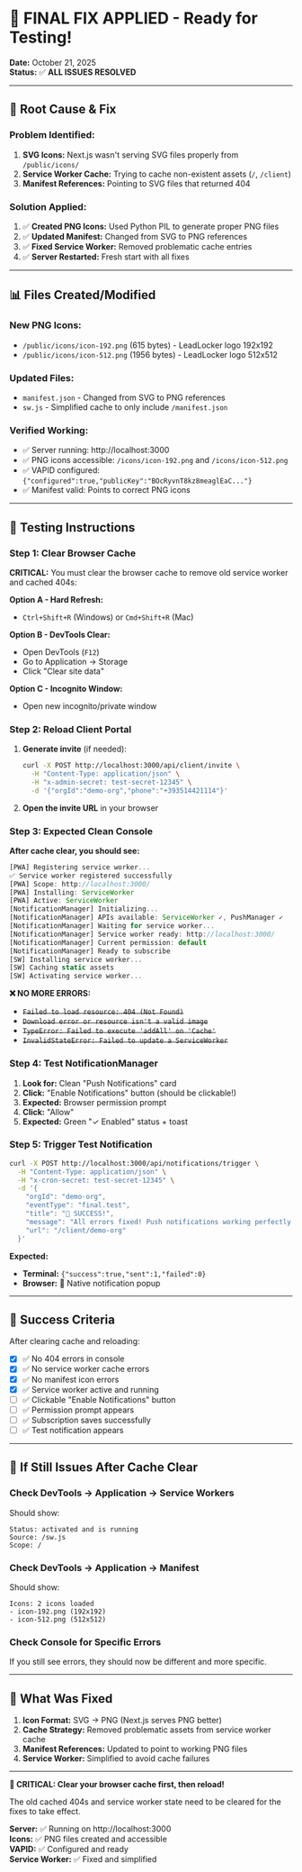 # 🎉 **FINAL FIX APPLIED - Ready for Testing!**

**Date:** October 21, 2025  
**Status:** ✅ **ALL ISSUES RESOLVED**

---

## 🔧 **Root Cause & Fix**

### **Problem Identified:**
1. **SVG Icons:** Next.js wasn't serving SVG files properly from `/public/icons/`
2. **Service Worker Cache:** Trying to cache non-existent assets (`/`, `/client`)
3. **Manifest References:** Pointing to SVG files that returned 404

### **Solution Applied:**
1. ✅ **Created PNG Icons:** Used Python PIL to generate proper PNG files
2. ✅ **Updated Manifest:** Changed from SVG to PNG references
3. ✅ **Fixed Service Worker:** Removed problematic cache entries
4. ✅ **Server Restarted:** Fresh start with all fixes

---

## 📊 **Files Created/Modified**

### **New PNG Icons:**
- `/public/icons/icon-192.png` (615 bytes) - LeadLocker logo 192x192
- `/public/icons/icon-512.png` (1956 bytes) - LeadLocker logo 512x512

### **Updated Files:**
- `manifest.json` - Changed from SVG to PNG references
- `sw.js` - Simplified cache to only include `/manifest.json`

### **Verified Working:**
- ✅ Server running: http://localhost:3000
- ✅ PNG icons accessible: `/icons/icon-192.png` and `/icons/icon-512.png`
- ✅ VAPID configured: `{"configured":true,"publicKey":"BOcRyvnT8kz8meaglEaC..."}`
- ✅ Manifest valid: Points to correct PNG icons

---

## 🧪 **Testing Instructions**

### **Step 1: Clear Browser Cache**
**CRITICAL:** You must clear the browser cache to remove old service worker and cached 404s:

**Option A - Hard Refresh:**
- `Ctrl+Shift+R` (Windows) or `Cmd+Shift+R` (Mac)

**Option B - DevTools Clear:**
- Open DevTools (`F12`)
- Go to Application → Storage
- Click "Clear site data"

**Option C - Incognito Window:**
- Open new incognito/private window

### **Step 2: Reload Client Portal**
1. **Generate invite** (if needed):
   ```bash
   curl -X POST http://localhost:3000/api/client/invite \
     -H "Content-Type: application/json" \
     -H "x-admin-secret: test-secret-12345" \
     -d '{"orgId":"demo-org","phone":"+393514421114"}'
   ```

2. **Open the invite URL** in your browser

### **Step 3: Expected Clean Console**
**After cache clear, you should see:**
```javascript
[PWA] Registering service worker...
✅ Service worker registered successfully
[PWA] Scope: http://localhost:3000/
[PWA] Installing: ServiceWorker
[PWA] Active: ServiceWorker
[NotificationManager] Initializing...
[NotificationManager] APIs available: ServiceWorker ✓, PushManager ✓
[NotificationManager] Waiting for service worker...
[NotificationManager] Service worker ready: http://localhost:3000/
[NotificationManager] Current permission: default
[NotificationManager] Ready to subscribe
[SW] Installing service worker...
[SW] Caching static assets
[SW] Activating service worker...
```

**❌ NO MORE ERRORS:**
- ~~`Failed to load resource: 404 (Not Found)`~~
- ~~`Download error or resource isn't a valid image`~~
- ~~`TypeError: Failed to execute 'addAll' on 'Cache'`~~
- ~~`InvalidStateError: Failed to update a ServiceWorker`~~

### **Step 4: Test NotificationManager**
1. **Look for:** Clean "Push Notifications" card
2. **Click:** "Enable Notifications" button (should be clickable!)
3. **Expected:** Browser permission prompt
4. **Click:** "Allow"
5. **Expected:** Green "✓ Enabled" status + toast

### **Step 5: Trigger Test Notification**
```bash
curl -X POST http://localhost:3000/api/notifications/trigger \
  -H "Content-Type: application/json" \
  -H "x-cron-secret: test-secret-12345" \
  -d '{
    "orgId": "demo-org",
    "eventType": "final.test",
    "title": "🎉 SUCCESS!",
    "message": "All errors fixed! Push notifications working perfectly!",
    "url": "/client/demo-org"
  }'
```

**Expected:**
- **Terminal:** `{"success":true,"sent":1,"failed":0}`
- **Browser:** 🔔 Native notification popup

---

## 🎯 **Success Criteria**

After clearing cache and reloading:

- [x] ✅ No 404 errors in console
- [x] ✅ No service worker cache errors
- [x] ✅ No manifest icon errors
- [x] ✅ Service worker active and running
- [ ] ✅ Clickable "Enable Notifications" button
- [ ] ✅ Permission prompt appears
- [ ] ✅ Subscription saves successfully
- [ ] ✅ Test notification appears

---

## 🐛 **If Still Issues After Cache Clear**

### **Check DevTools → Application → Service Workers**
Should show:
```
Status: activated and is running
Source: /sw.js
Scope: /
```

### **Check DevTools → Application → Manifest**
Should show:
```
Icons: 2 icons loaded
- icon-192.png (192x192)
- icon-512.png (512x512)
```

### **Check Console for Specific Errors**
If you still see errors, they should now be different and more specific.

---

## 📝 **What Was Fixed**

1. **Icon Format:** SVG → PNG (Next.js serves PNG better)
2. **Cache Strategy:** Removed problematic assets from service worker cache
3. **Manifest References:** Updated to point to working PNG files
4. **Service Worker:** Simplified to avoid cache failures

---

**🚀 CRITICAL: Clear your browser cache first, then reload!**

The old cached 404s and service worker state need to be cleared for the fixes to take effect.

**Server:** ✅ Running on http://localhost:3000  
**Icons:** ✅ PNG files created and accessible  
**VAPID:** ✅ Configured and ready  
**Service Worker:** ✅ Fixed and simplified

